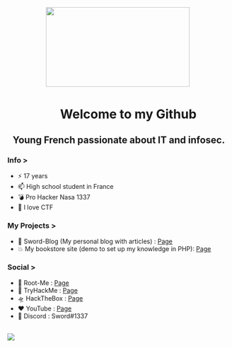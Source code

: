 
<p>&nbsp;</p>
<p>&nbsp;</p>
<h2 style="text-align: center;"><center><strong><img src="https://cdn.discordapp.com/attachments/758355912426782762/797763871238389760/big3.gif" alt="" width="325" height="180" />&nbsp; </strong></center></h2>
<h1><strong>&nbsp;&nbsp;&nbsp;&nbsp;&nbsp;&nbsp;&nbsp;&nbsp;&nbsp;&nbsp;&nbsp;&nbsp;&nbsp;&nbsp;&nbsp;&nbsp;&nbsp Welcome to my Github</strong></h1>
<h2 style="text-align: center;"><strong>Young French passionate about IT and infosec.</strong></h2

<!--
**SwordLoveDev/SwordLoveDev** is a ✨ _special_ ✨ repository because its `README.md` (this file) appears on your GitHub profile.
 

Here are some ideas to get you started:
- 🔭 I’m currently working on ...
- 🌱 I’m currently learning ...
- 👯 I’m looking to collaborate on ...
- 🤔 I’m looking for help with ...
- 💬 Ask me about ...
- 📫 How to reach me: ...
- 😄 Pronouns: ...
- ⚡ Fun fact: ...
-->

### Info >
- ⚡ 17 years
- 📫 High school student in France
- 💣 Pro Hacker Nasa 1337
- 🚩 I love CTF 

### My Projects >
- 💬 Sword-Blog (My personal blog with articles) : [Page](http://sword-blog.alwaysdata.net/)
- 💥 My bookstore site (demo to set up my knowledge in PHP): [Page](http://activelitterature.alwaysdata.net/)

### Social >
- 🧠 Root-Me : [Page](https://www.root-me.org/Sword-Sec)
- 🌋 TryHackMe : [Page](https://tryhackme.com/p/SwordSec)
- 🛸 HackTheBox : [Page](https://www.hackthebox.eu/home/users/profile/406593)
- ❤️ YouTube : [Page](https://www.youtube.com/channel/UCwWhKOb1EXmXlqC5zOUWmQw)
- 💜 Discord : Sword#1337
<br>
<img src="https://github-readme-stats.vercel.app/api/top-langs/?username=SwordLoveDev&layout=compact&theme=tokyonight">


